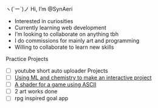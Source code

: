 ヽ(´ー`)ノ Hi, I’m @SynAeri
- Interested in curiosities
- Currently learning web development
- I’m looking to collaborate on anything tbh
- I do commissions for mainly art and programming
- Willing to collaborate to learn new skills

Practice Projects
- [ ] youtube short auto uploader
Projects
- [ ] [Using ML and chemistry to make an interactive project](https://github.com/SynAeri/Organicle)
- [ ] [A shader for a game using ASCII](https://github.com/SynAeri/ASCII_Shader)
- [ ] 2 art works done
- [ ] rpg inspired goal app

<!---
SynAeri/SynAeri is a ✨ special ✨ repository because its `README.md` (this file) appears on your GitHub profile.
You can click the Preview link to take a look at your changes.
--->

